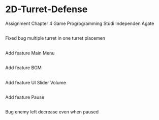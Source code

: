 # 2D-Turret-Defense
Assignment Chapter 4 Game Progrogramming Studi Independen Agate
##
Fixed bug multiple turret in one turret placemen
##
Add feature Main Menu
##
Add feature BGM
##
Add feature UI Slider Volume
##
Add feature Pause 
##
##
Bug enemy left decrease even when paused
